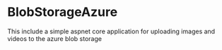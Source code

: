 # BlobStorageAzure

This include a simple aspnet core application for uploading images and videos to the azure blob storage
